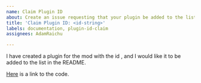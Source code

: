 ```yaml
---
name: Claim Plugin ID
about: Create an issue requesting that your plugin be added to the list in the README.
title: 'Claim Plugin ID: <id-string>'
labels: documentation, plugin-id-claim
assignees: AdamRaichu

---
```


I have created a plugin for the mod with the id <plugin-id>, and I would like it to be added to the list in the README. 

[Here](https://github.com/YourName/RepoName) is a link to the code.

<!-- Uncomment the line below if the id you are requesting doesn't intuitively relate to your plugin. -->
<!-- (Optional): I think this plugin id is appropriate because... -->
